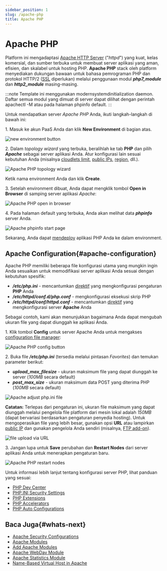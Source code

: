 ```yaml
---
sidebar_position: 1
slug: /apache-php
title: Apache PHP
---
```

# Apache PHP

Platform ini mengadaptasi [Apache HTTP Server](<https://httpd.apache.org/>) ("_httpd_") yang kuat, kelas komersial, dan sumber terbuka untuk membuat server aplikasi yang aman, efisien, dan skalabel untuk hosting PHP. **Apache PHP** stack oleh platform menyediakan dukungan bawaan untuk bahasa pemrograman PHP dan protokol HTTP/2 ([SSL](<https://docs.dewacloud.com/docs/secure-sockets-layer/>) diperlukan) melalui penggunaan modul _**php7_module**_ dan _**http2_module**_ masing-masing.

:::note 
Template ini menggunakan modernsystemdinitialization daemon. Daftar semua modul yang dimuat di server dapat dilihat dengan perintah apachectl -M atau pada halaman phpinfo default.
:::

Untuk mendapatkan server _Apache PHP_ Anda, ikuti langkah-langkah di bawah ini:

1\. Masuk ke akun PaaS Anda dan klik **New Environment** di bagian atas.

![new environment button](#)

2\. Dalam _topology wizard_ yang terbuka, beralihlah ke tab **PHP** dan pilih _**Apache**_ sebagai server aplikasi Anda. Atur konfigurasi lain sesuai kebutuhan Anda (misalnya [cloudlets limit](<https://docs.dewacloud.com/docs/automatic-vertical-scaling/>), [public IPs](<https://docs.dewacloud.com/docs/public-ip/>), [region](<https://docs.dewacloud.com/docs/environment-regions/>), dll.).

![Apache PHP topology wizard](#)

Ketik nama environment Anda dan klik **Create**.

3\. Setelah environment dibuat, Anda dapat mengklik tombol **Open in Browser** di samping server aplikasi _Apache_:

![Apache PHP open in browser](#)

4\. Pada halaman default yang terbuka, Anda akan melihat data _**phpinfo**_ server Anda.

![Apache phpinfo start page](#)

Sekarang, Anda dapat [mendeploy](<https://docs.dewacloud.com/docs/deployment-guide/>) aplikasi PHP Anda ke dalam environment.

## Apache Configuration{#apache-configuration}

Apache PHP memiliki beberapa file konfigurasi utama yang mungkin ingin Anda sesuaikan untuk memodifikasi server aplikasi Anda sesuai dengan kebutuhan spesifik:

  * _**/etc/php.ini**_ \- mencantumkan [direktif](<https://www.php.net/manual/en/ini.list.php>) yang mengkonfigurasi pengaturan **PHP** Anda
  * _**/etc/httpd/conf.d/php.conf**_ \- mengkonfigurasi eksekusi skrip PHP
  * _**/etc/httpd/conf/httpd.conf**_ \- mencantumkan [direktif](<https://httpd.apache.org/docs/2.4/mod/directives.html>) yang mengkonfigurasi server **Apache** Anda

Sebagai contoh, kami akan menunjukkan bagaimana Anda dapat mengubah ukuran file yang dapat diunggah ke aplikasi Anda.

1\. Klik tombol **Config** untuk server Apache Anda untuk mengakses [configuration file manager](<https://docs.dewacloud.com/docs/configuration-file-manager/>):

![Apache PHP config button](#)

2\. Buka file _**/etc/php.ini**_ (tersedia melalui pintasan _Favorites_) dan temukan parameter berikut:

  * _**upload_max_filesize**_ \- ukuran maksimum file yang dapat diunggah ke server (_100MB_ secara default)
  * _**post_max_size**_ \- ukuran maksimum data POST yang diterima PHP (_100MB_ secara default)

![Apache adjust php.ini file](#)

**Catatan:** Terlepas dari pengaturan ini, ukuran file maksimum yang dapat diunggah melalui pengelola file platform dari mesin lokal adalah _150MB_ (dapat bervariasi berdasarkan pengaturan penyedia hosting). Untuk mengoperasikan file yang lebih besar, gunakan opsi **URL** atau lampirkan [public IP](<https://docs.dewacloud.com/docs/public-ip/>) dan gunakan pengelola Anda sendiri (misalnya, [FTP add-on](<https://docs.dewacloud.com/docs/ftp-ftps-support/>)).

![file upload via URL](#)

3\. Jangan lupa untuk **Save** perubahan dan **Restart Nodes** dari server aplikasi Anda untuk menerapkan pengaturan baru.

![Apache PHP restart nodes](#)

Untuk informasi lebih lanjut tentang konfigurasi server PHP, lihat panduan yang sesuai:

  * [PHP Dev Center](<https://docs.dewacloud.com/docs/php-center/>)
  * [PHP.INI Security Settings](<https://docs.dewacloud.com/docs/php-security-settings/>)
  * [PHP Extensions](<https://docs.dewacloud.com/docs/php-extensions/>)
  * [PHP Accelerators](<https://docs.dewacloud.com/docs/php-accelerators/>)
  * [PHP Auto Configurations](<https://docs.dewacloud.com/docs/php-auto-configuration/>)

## Baca Juga{#whats-next}

  * [Apache Security Configurations](<https://docs.dewacloud.com/docs/apache-security-configurations/>)
  * [Apache Modules](<https://docs.dewacloud.com/docs/apache-nginx-modules/>)
  * [Add Apache Modules](<https://docs.dewacloud.com/docs/add-apache-modules/>)
  * [Apache WebDav Module](<https://docs.dewacloud.com/docs/apache-webdav-module/>)
  * [Apache Statistics Module](<https://docs.dewacloud.com/docs/apache-statistics-module/>)
  * [Name-Based Virtual Host in Apache](<https://docs.dewacloud.com/docs/name-based-apache-virtual-host/>)